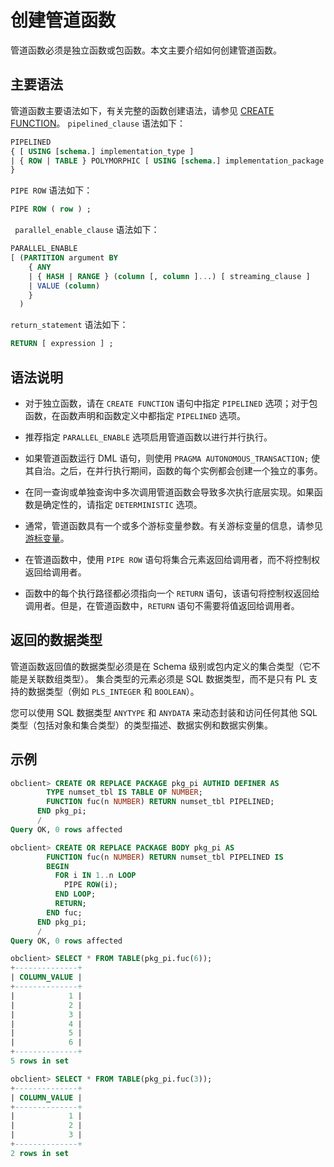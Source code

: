 创建管道函数 
===========================

管道函数必须是独立函数或包函数。本文主要介绍如何创建管道函数。

主要语法 
-------------------------

管道函数主要语法如下，有关完整的函数创建语法，请参见 [CREATE FUNCTION](../../12.ddl-operations-on-stored-pl-units/7.create-function.md)。
`pipelined_clause` 语法如下：

```sql
PIPELINED
{ [ USING [schema.] implementation_type ]
| { ROW | TABLE } POLYMORPHIC [ USING [schema.] implementation_package ]
}
```



`PIPE ROW` 语法如下：

```sql
PIPE ROW ( row ) ;
```



` parallel_enable_clause` 语法如下：

```sql
PARALLEL_ENABLE
[ (PARTITION argument BY
    { ANY
    | { HASH | RANGE } (column [, column ]...) [ streaming_clause ]
    | VALUE (column)
    }
  )
```



`return_statement` 语法如下：

```sql
RETURN [ expression ] ;
```



语法说明 
-------------------------

* 对于独立函数，请在 `CREATE FUNCTION` 语句中指定 `PIPELINED` 选项；对于包函数，在函数声明和函数定义中都指定 `PIPELINED` 选项。

  

* 推荐指定 `PARALLEL_ENABLE` 选项启用管道函数以进行并行执行。

  

* 如果管道函数运行 DML 语句，则使用 `PRAGMA AUTONOMOUS_TRANSACTION;` 使其自治。之后，在并行执行期间，函数的每个实例都会创建一个独立的事务。

  

* 在同一查询或单独查询中多次调用管道函数会导致多次执行底层实现。如果函数是确定性的，请指定 `DETERMINISTIC` 选项。

  

* 通常，管道函数具有一个或多个游标变量参数。有关游标变量的信息，请参见 [游标变量](../../6.pl-static-sql/2.cursor/5.cursor-variable.md)。

  

* 在管道函数中，使用 `PIPE ROW` 语句将集合元素返回给调用者，而不将控制权返回给调用者。

  

* 函数中的每个执行路径都必须指向一个 `RETURN` 语句，该语句将控制权返回给调用者。但是，在管道函数中，`RETURN` 语句不需要将值返回给调用者。

  




返回的数据类型 
----------------------------

管道函数返回值的数据类型必须是在 Schema 级别或包内定义的集合类型（它不能是关联数组类型）。 集合类型的元素必须是 SQL 数据类型，而不是只有 PL 支持的数据类型（例如 `PLS_INTEGER` 和 `BOOLEAN`）。 

您可以使用 SQL 数据类型 `ANYTYPE` 和 `ANYDATA` 来动态封装和访问任何其他 SQL 类型（包括对象和集合类型）的类型描述、数据实例和数据实例集。

示例 
-----------------------

```sql
obclient> CREATE OR REPLACE PACKAGE pkg_pi AUTHID DEFINER AS
        TYPE numset_tbl IS TABLE OF NUMBER;
        FUNCTION fuc(n NUMBER) RETURN numset_tbl PIPELINED;
      END pkg_pi;
      /
Query OK, 0 rows affected

obclient> CREATE OR REPLACE PACKAGE BODY pkg_pi AS
        FUNCTION fuc(n NUMBER) RETURN numset_tbl PIPELINED IS
        BEGIN
          FOR i IN 1..n LOOP
            PIPE ROW(i);
          END LOOP;
          RETURN;
        END fuc;
      END pkg_pi;
      /
Query OK, 0 rows affected 

obclient> SELECT * FROM TABLE(pkg_pi.fuc(6));
+--------------+
| COLUMN_VALUE |
+--------------+
|            1 |
|            2 |
|            3 |
|            4 |
|            5 |
|            6 |
+--------------+
5 rows in set 

obclient> SELECT * FROM TABLE(pkg_pi.fuc(3));
+--------------+
| COLUMN_VALUE |
+--------------+
|            1 |
|            2 |
|            3 |
+--------------+
2 rows in set
```


